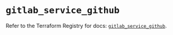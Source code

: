 # `gitlab_service_github`

Refer to the Terraform Registry for docs: [`gitlab_service_github`](https://registry.terraform.io/providers/gitlabhq/gitlab/16.7.0/docs/resources/service_github).
